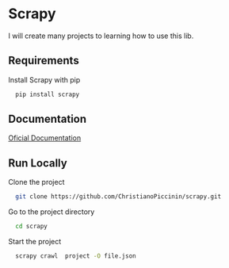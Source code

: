 
# Scrapy

I will create many projects to learning how to use this lib.


## Requirements
Install Scrapy with pip

```bash
  pip install scrapy
```



    
## Documentation

[Oficial Documentation](https://docs.scrapy.org/en/latest/)


## Run Locally

Clone the project

```bash
  git clone https://github.com/ChristianoPiccinin/scrapy.git
```

Go to the project directory

```bash
  cd scrapy
```

Start the project
```bash
  scrapy crawl  project -O file.json
```

